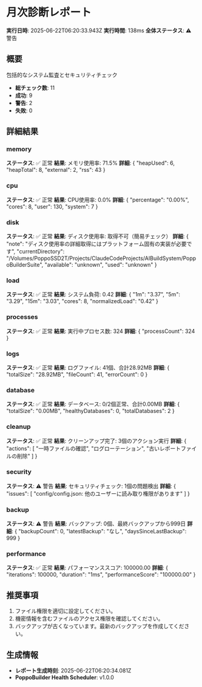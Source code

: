 # 月次診断レポート

**実行日時**: 2025-06-22T06:20:33.943Z
**実行時間**: 138ms
**全体ステータス**: ⚠️ 警告

## 概要

包括的なシステム監査とセキュリティチェック

- **総チェック数**: 11
- **成功**: 9
- **警告**: 2
- **失敗**: 0

## 詳細結果

### memory

**ステータス**: ✅ 正常
**結果**: メモリ使用率: 71.5%
**詳細**: {
  "heapUsed": 6,
  "heapTotal": 8,
  "external": 2,
  "rss": 43
}

### cpu

**ステータス**: ✅ 正常
**結果**: CPU使用率: 0.0%
**詳細**: {
  "percentage": "0.00%",
  "cores": 8,
  "user": 130,
  "system": 7
}

### disk

**ステータス**: ✅ 正常
**結果**: ディスク使用率: 取得不可（簡易チェック）
**詳細**: {
  "note": "ディスク使用率の詳細取得にはプラットフォーム固有の実装が必要です",
  "currentDirectory": "/Volumes/PoppoSSD2T/Projects/ClaudeCodeProjects/AIBuildSystem/PoppoBuilderSuite",
  "available": "unknown",
  "used": "unknown"
}

### load

**ステータス**: ✅ 正常
**結果**: システム負荷: 0.42
**詳細**: {
  "1m": "3.37",
  "5m": "3.29",
  "15m": "3.03",
  "cores": 8,
  "normalizedLoad": "0.42"
}

### processes

**ステータス**: ✅ 正常
**結果**: 実行中プロセス数: 324
**詳細**: {
  "processCount": 324
}

### logs

**ステータス**: ✅ 正常
**結果**: ログファイル: 41個、合計28.92MB
**詳細**: {
  "totalSize": "28.92MB",
  "fileCount": 41,
  "errorCount": 0
}

### database

**ステータス**: ✅ 正常
**結果**: データベース: 0/2個正常、合計0.00MB
**詳細**: {
  "totalSize": "0.00MB",
  "healthyDatabases": 0,
  "totalDatabases": 2
}

### cleanup

**ステータス**: ✅ 正常
**結果**: クリーンアップ完了: 3個のアクション実行
**詳細**: {
  "actions": [
    "一時ファイルの確認",
    "ログローテーション",
    "古いレポートファイルの削除"
  ]
}

### security

**ステータス**: ⚠️ 警告
**結果**: セキュリティチェック: 1個の問題検出
**詳細**: {
  "issues": [
    "config/config.json: 他のユーザーに読み取り権限があります"
  ]
}

### backup

**ステータス**: ⚠️ 警告
**結果**: バックアップ: 0個、最終バックアップから999日
**詳細**: {
  "backupCount": 0,
  "latestBackup": "なし",
  "daysSinceLastBackup": 999
}

### performance

**ステータス**: ✅ 正常
**結果**: パフォーマンススコア: 100000.00
**詳細**: {
  "iterations": 100000,
  "duration": "1ms",
  "performanceScore": "100000.00"
}

## 推奨事項

1. ファイル権限を適切に設定してください。
2. 機密情報を含むファイルのアクセス権限を確認してください。
3. バックアップが古くなっています。最新のバックアップを作成してください。

## 生成情報

- **レポート生成時刻**: 2025-06-22T06:20:34.081Z
- **PoppoBuilder Health Scheduler**: v1.0.0
